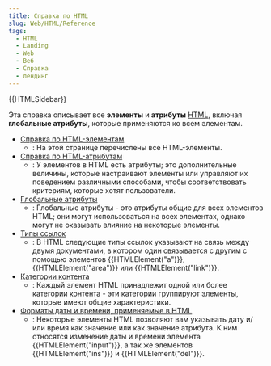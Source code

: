 ```yaml
---
title: Справка по HTML
slug: Web/HTML/Reference
tags:
  - HTML
  - Landing
  - Web
  - Веб
  - Справка
  - лендинг
---
```


{{HTMLSidebar}}

Эта справка описывает все **элементы** и **атрибуты** [HTML](/ru/docs/Web/HTML), включая **глобальные атрибуты**, которые применяются ко всем элементам.

- [Справка по HTML-элементам](/ru/docs/Web/HTML/Element)
  - : На этой странице перечислены все HTML-элементы.
- [Справка по HTML-атрибутам](/ru/docs/Web/HTML/Attributes)
  - : У элементов в HTML есть атрибуты; это дополнительные величины, которые настраивают элементы или управляют их поведением различными способами, чтобы соответствовать критериям, которые хотят пользователи.
- [Глобальные атрибуты](/ru/docs/Web/HTML/Общие_атрибуты)
  - : Глобальные атрибуты - это атрибуты общие для всех элементов HTML; они могут использоваться на всех элементах, однако могут не оказывать влияние на некоторые элементы.
- [Типы ссылок](/ru/docs/Web/HTML/Типы_ссылок)
  - : В HTML следующие типы ссылок указывают на связь между двумя документами, в котором один связывается с другим с помощью элементов {{HTMLElement("a")}}, {{HTMLElement("area")}} или {{HTMLElement("link")}}.
- [Категории контента](/ru/docs/Web/Guide/HTML/Content_categories)
  - : Каждый элемент HTML принадлежит одной или более категории контента - эти категории группируют элементы, которые имеют общие характеристики.
- [Форматы даты и времени, применяемые в HTML](/ru/docs/Web/HTML/Date_and_time_formats)
  - : Некоторые элементы HTML позволяют вам указывать дату и/или время как значение или как значение атрибута. К ним относятся изменение даты и времени элемента {{HTMLElement("input")}}, а так же элементов {{HTMLElement("ins")}} и {{HTMLElement("del")}}.
